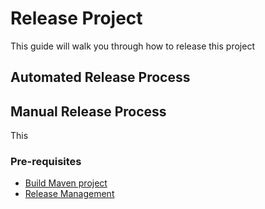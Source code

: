 # Release Project

This guide will walk you through how to release this project

## Automated Release Process

## Manual Release Process

This

### Pre-requisites
* [Build Maven project](../../documentation/developer_guides/developer_guide.md)
* [Release Management](release_management.md)
